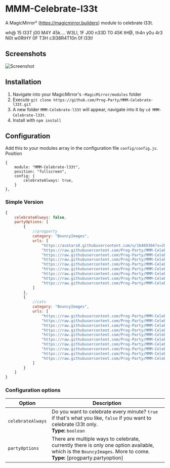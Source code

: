 # MMM-Celebrate-l33t
A MagicMirror² (https://magicmirror.builders) module to celebrate l33t. 

wh@ 15 l33T j00 M4Y 45k.... W3Ll, 1F J00 n33D T0 45K tH@, th4n y0u 4r3 N0t w0RtHY 0F T3H c3l38R4T10n 0f l33t!

## Screenshots
![Screenshot](img/readme/celebrate-with-cats.gif)

## Installation
1. Navigate into your MagicMirror's `~MagicMirror/modules` folder
1. Execute `git clone https://github.com/Prog-Party/MMM-Celebrate-l33t.git`
1. A new folder `MMM-Celebrate-l33t` will appear, navigate into it by `cd MMM-Celebrate-l33t`.
1. Install with `npm install`

## Configuration
Add this to your modules array in the configuration file `config/config.js`.
Position

```
{
	module: "MMM-Celebrate-l33t",
	position: "fullscreen",
	config: {
		celebrateAlways: true,
	}
},
```

### Simple Version
```javascript
{
	celebrateAlways: false,
	partyOptions: [
		{
			//progparty
			category: "BouncyImages",
			urls: [ 
				"https://avatars0.githubusercontent.com/u/16469304?s=200&v=4",
				"https://raw.githubusercontent.com/Prog-Party/MMM-Celebrate-l33t/master/img/progparty/progparty1.jpg",
				"https://raw.githubusercontent.com/Prog-Party/MMM-Celebrate-l33t/master/img/progparty/progparty2.jpg",
				"https://raw.githubusercontent.com/Prog-Party/MMM-Celebrate-l33t/master/img/progparty/progparty3.jpg",
				"https://raw.githubusercontent.com/Prog-Party/MMM-Celebrate-l33t/master/img/progparty/progparty4.jpg",
				"https://raw.githubusercontent.com/Prog-Party/MMM-Celebrate-l33t/master/img/progparty/progparty5.jpg",
				"https://raw.githubusercontent.com/Prog-Party/MMM-Celebrate-l33t/master/img/progparty/progparty6.jpg",
				"https://raw.githubusercontent.com/Prog-Party/MMM-Celebrate-l33t/master/img/progparty/progparty7.jpg",
				"https://raw.githubusercontent.com/Prog-Party/MMM-Celebrate-l33t/master/img/progparty/progparty8.jpg"
			]
		},
		{
			//cats
			category: "BouncyImages",
			urls: [
				"https://raw.githubusercontent.com/Prog-Party/MMM-Celebrate-l33t/master/img/cats/cat1.jpg",
				"https://raw.githubusercontent.com/Prog-Party/MMM-Celebrate-l33t/master/img/cats/cat2.jpg",
				"https://raw.githubusercontent.com/Prog-Party/MMM-Celebrate-l33t/master/img/cats/cat3.jpg",
				"https://raw.githubusercontent.com/Prog-Party/MMM-Celebrate-l33t/master/img/cats/cat4.jpg",
				"https://raw.githubusercontent.com/Prog-Party/MMM-Celebrate-l33t/master/img/cats/cat5.jpg",
				"https://raw.githubusercontent.com/Prog-Party/MMM-Celebrate-l33t/master/img/cats/cat6.jpg",
				"https://raw.githubusercontent.com/Prog-Party/MMM-Celebrate-l33t/master/img/cats/cat7.jpg",
				"https://raw.githubusercontent.com/Prog-Party/MMM-Celebrate-l33t/master/img/cats/cat8.jpg",
				"https://raw.githubusercontent.com/Prog-Party/MMM-Celebrate-l33t/master/img/cats/cat9.jpg",
				"https://raw.githubusercontent.com/Prog-Party/MMM-Celebrate-l33t/master/img/cats/cat10.jpg"
			]
		}
	]
}
```
### Configuration options

| Option               | Description
|--------------------- |-----------
| `celebrateAlways`    | Do you want to celebrate every minute? `true` if that's what you like, `false` if you want to celebrate l33t only. <br>**Type:** `boolean`
| `partyOptions`  	   | There are multiple ways to celebrate, currently there is only one option available, which is the `BouncyImages`. More to come. <br>**Type:** [progparty.partyoption]